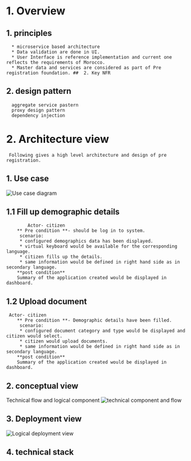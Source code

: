  # 1.  Overview
 ##  1. principles
      * microservice based architecture
      * Data validation are done in UI.
      * User Interface is reference implementation and current one reflects the requirements of Morocco.
      * Master data and services are considered as part of Pre registration foundation. ##  2. Key NFR
     
 
## 2. design pattern 
      aggregate service pastern
      proxy design pattern
      dependency injection
      
# 2. Architecture view
     Following gives a high level architecture and design of pre registration.
## 1. Use case
![Use case diagram](https://github.com/mosip/mosip/blob/0.8.0/docs/design/pre-registration/_images/usecase_preregistration.jpg)
    
   ## 1.1 Fill up demographic details
            Actor- citizen
        ** Pre condition **- should be log in to system.
         scenario:
         * configured demographics data has been displayed.
         * virtual keyboard would be available for the corresponding language.
         * citizen fills up the details.
         * same information would be defined in right hand side as in secondary language.
        **post condition**
        Summary of the application created would be displayed in dashboard.
   
## 1.2 Upload document

     Actor- citizen
        ** Pre condition **- Demographic details have been filled.
         scenario:
         * configured document category and type would be displayed and citizen would select.
         * citizen would upload documents.
         * same information would be defined in right hand side as in secondary language.
        **post condition**
        Summary of the application created would be displayed in dashboard.
   

## 2. conceptual view
Technical flow and logical component
![technical component and flow](https://github.com/mosip/mosip/blob/master/docs/design/pre-registration/_images/preregd_tech_flow.png)
## 3. Deployment view
![Logical deployment view](https://github.com/mosip/mosip/blob/0.8.0/docs/design/pre-registration/_images/deployment_arch.jpg)
## 4. technical stack


